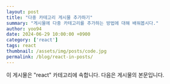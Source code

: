 ```yaml
---
layout: post
title: "다중 카테고리 게시물 추가하기"
summary: "게시물에 다중 카테고리를 추가하는 방법에 대해 배워봅시다."
author: yoo94
date: 2024-06-29 10:00:00 +0900
category: ['react']
tags: react
thumbnail: /assets/img/posts/code.jpg
permalink: /blog/react-in-posts/
---
```


이 게시물은 "react" 카테고리에 속합니다. 다음은 게시물의 본문입니다.